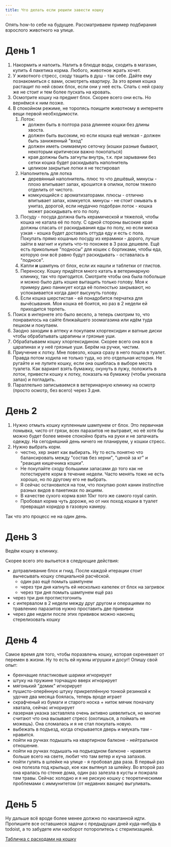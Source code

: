 ```yaml
---
title: Что делать если решили завести кошку
---
```


Опять how-to себе на будущее. Рассматриваем пример подбирания взрослого животного на улице.

# День 1

1. Накормить и напоить. Налить в блюдце воды, сходить в магазин, купить 4 пакетика корма. Любого, животное жрать хочет.
2. У животного стресс, сходу тащить в душ - так себе. Дайте ему познакомиться с вами, осмотреть квартиру. За это время кошка растащит по ней своих блох, если они у неё есть. Спать с ней сразу же не стоит и тем более пускать на кровать.
3. Осмотрите кошку на предмет блох. Скорее всего они есть. Но вернёмся к ним позже.
4. В спокойном режиме, не торопясь поищите животному в интернете вещи первой необходимости.
    1. Лоток:
        - должен быть в полтора раза длиннее кошки без длины хвоста.
        - должен быть высоким, но если кошка ещё мелкая - должен быть заниженный "вход"
        - должен иметь снимаемую сеточку (кошки разные бывают, некоторым критически важно покопаться)
        - края должны быть загнуты внутрь, т.к. при зарывании без сетки кошка будет раскидывать наполнитель
        - целиком закрытые лотки я не тестировал
    2. Наполнитель для лотка
        - деревянный наполнитель. плюс то что дешёвый, минусы - плохо впитывает запах, крошится в опилки, потом тяжело отделить от чистого.
        - комкующийся с ароматизаторами. плюсы - отлично впитывает запах, комкуется. минусы - не стоит смывать в унитаз, дорогой, если неудачно подобран лоток - кошка может раскидывать его по полу.
    3. Посуду - посуда должна быть керамической и тяжелой, чтобы кошка не катала её по полу. С одной стороны высокие края должны спасать от раскидывания еды по полу, но если миска узкая - кошка будет доставать оттуда еду и есть с пола. Покупать прямо кошачью посуду из керамики - дорого, лучше зайти в магнит и купить что-то похожее в 3 раза дешевле. Ещё есть прикольные "подносы" для кошек с бортиками, чтобы еда, которую они всё равно будут раскидывать - оставалась в "подносе".
    4. Капли **и** шампунь от блох, если их нашли и таблетки от глистов.
    5. Переноску. Кошку придётся много катать в ветеринарную клинику, так что пригодится. Смотрите чтобы она была побольше и можно было дать кошке вытащить только голову. Моя к примеру дико паникует когда её полностью закрывают, но успокаивается когда дают высунуть голову.
    6. Если кошка шерстистая - ей понадобится перчатка для вычёсывания. Моя кошка её боится, но раз в 2 недели ей приходится терпеть.
5. Поиск в интернете это было весело, а теперь смотрим то, что понравилось на сайте ближайшего зоомагазина или идём туда пешком и покупаем.
6. Заодно заходим в аптеку и покупаем хлоргексидин и ватные диски чтобы обрабатывать царапины и грязные уши.
7. Обрабатываем кошку хлоргексидином. Скорее всего она вся в царапинах и у неё грязные уши. Берём на ручки, чистим.
8. Приучение к лотку. Мне повезло, кошка сразу в него пошла в туалет. Правда потом ходила не только туда, но это отдельная история. Не ругайте и не лупите кошку, если она ошиблась в выборе места туалета. Как вариант взять бумажку, окунуть в лужу, положить в лоток, привести кошку к лотку, показать на бумажку (чтобы унюхала запах) и погладить.
9. Параллельно записываемся в ветеринарную клинику на осмотр (просто осмотр, без всего) через 3 дня.

# День 2

1. Нужно отмыть кошку купленным шампунем от блох. Это первичная помывка, чисто от грязи, всех паразитов не вытравит, но её хотя бы можно будет более менее спокойно брать на руки и не запачкать одежду. На сегодняшний день ничего не планируем, у кошки стресс.
2. Нужно выбрать корм.
    - честно, хер знает как выбирать. Ну то есть понятно что балансировать между "состав без херни", "ценой за кг" и "реакция кишечника кошки".
    - Не покупайте сходу большими запасами до того как не потестируете корм в течение недели. Часто менять тоже не есть хорошо, но по другому его не выбрать.
    - Я сейчас остановился на том, что покупаю роял канин instinctive разных видов в пакетиках по акциям.
    - В качестве сухого корма взял 10кг того же самого royal canin.
    - Пробовал корма чуть дороже, но от них поход кошки в туалет превращал коридор в газовую камеру.

Так что это процесс не на один день.

# День 3

Ведём кошку в клинику.

Скорее всего это выльется в следующие действия:

- дотравливание блох и гнид. После каждой итерации стоит вычесывать кошку специальной расчёской.
    - один раз ещё помыть шампунем
    - через три дня капнуть ей несколько капелек от блох на загривок
    - через три дня помыть шампунем ещё раз
- через три дня проглистогонить
- с интервалом в 2 недели между друг другом и операциями по травлению паразитов нужно проставить две прививки
- через две недели после этих прививок можно наконец стерелизовать кошку

# День 4

Самое время для того, чтобы поразвлечь кошку, которая охреневает от перемен в жизни. Ну то есть ей нужны игрушки и досуг! Опишу свой опыт:

- бренчащие пластиковые шарики игнорирует
- штуку на пружине торчащую вверх игнорирует
- мягонький "домик" игнорирует
- пушисто-оперённую штуку прикреплённую тонкой резинкой к удочке два месяца боялась, теперь вроде играет
- скрафченый из бумаги и старого носка + ниток мячик поначалу хватала, сейчас игнорирует
- лазерная указка заставляла очень активно шевелиться, но многие считают что она вызывает стресс (охотишься, а поймать не можешь). Она сломалась и я не стал покупать новую.
- выбежать в подъезд, когда открывается дверь и мяукать там - нравится.
- пойти на ручках подышать на квартирном балконе - нейтральное отношение.
- пойти на ручках подышать на подъездном балконе - нравится больше всего на свете, любит что там ветер и куча запахов.
- пойти гулять в шлейке на улице - я пробовал два раза. В первый раз она полезла под крыльцо, кое как вытянул за шлейку. Во второй раз она кралась по стенке дома, один раз залезла в кусты и пожрала там травы. Сейчас холодно и я не рискую кошку с теоретическими проблемами с иммунитетом (от недавних вакцин) выгуливать.

# День 5

Ну дальше всё вроде более менее должно по накатанной идти. Пропишите все оставшиеся задачи с предыдущих дней куда-нибудь в todoist, а то забудете или наоборот поторопитесь с стерилизацией.

[Табличка с расходами на кошку](https://docs.google.com/spreadsheets/d/1g9oS4KSumXAhTotyPy8u840F6-FLC3RacuuEt7mDPQU/edit?usp=sharing)
